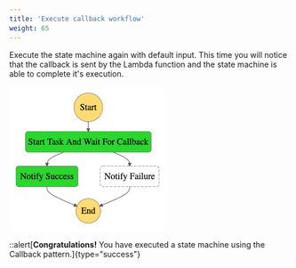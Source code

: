```yaml
---
title: 'Execute callback workflow'
weight: 65
---
```


Execute the state machine again with default input. This time you will notice that the callback is sent by the Lambda function and the state machine is able to complete it's execution.

![Module 4 Workflow](/static/img/module-4/modified-workflow.png)

::alert[**Congratulations!** You have executed a state machine using the Callback pattern.]{type="success"}
